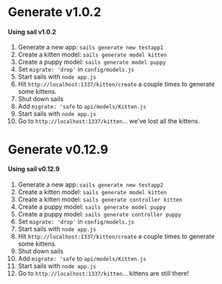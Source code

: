 # Generate v1.0.2
#### Using sail v1.0.2
1. Generate a new app: `sails generate new testapp1`
2. Create a kitten model: `sails generate model kitten`
3. Create a puppy model: `sails generate model puppy`
4. Set `migrate: 'drop'` in `config/models.js`
6. Start sails with `node app.js`
7. Hit `http://localhost:1337/kitten/create` a couple times to generate some kittens.
8. Shut down sails
5. Add `migrate: 'safe` to `api/models/Kitten.js`
6. Start sails with `node app.js`
7. Go to `http://localhost:1337/kitten`... we've lost all the kittens. 

# Generate v0.12.9
#### Using sail v0.12.9
1. Generate a new app: `sails generate new testapp2`
2. Create a kitten model: `sails generate model kitten`
3. Create a kitten model: `sails generate controller kitten`
4. Create a puppy model: `sails generate model puppy`
5. Create a puppy model: `sails generate controller puppy`
6. Set `migrate: 'drop'` in `config/models.js`
7. Start sails with `node app.js`
8. Hit `http://localhost:1337/kitten/create` a couple times to generate some kittens.
9. Shut down sails
10. Add `migrate: 'safe` to `api/models/Kitten.js`
11. Start sails with `node app.js`
12. Go to `http://localhost:1337/kitten`... kittens are still there! 